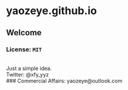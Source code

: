 # yaozeye.github.io
## Welcome
### License: ``MIT``
<br />
Just a simple idea.
<br />
Twitter: @xfy_yyz
<br />
### Commercial Affairs: yaozeye@outlook.com
